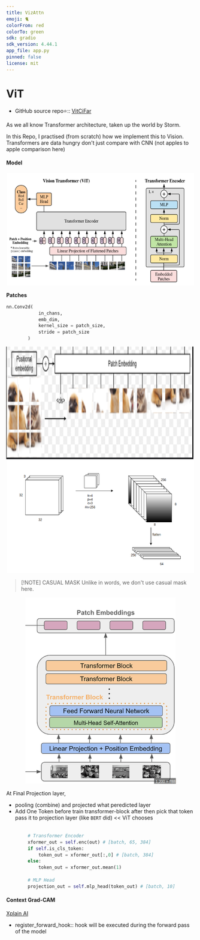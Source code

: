 ```yaml
---
title: VizAttn
emoji: 🐈
colorFrom: red
colorTo: green
sdk: gradio
sdk_version: 4.44.1
app_file: app.py
pinned: false
license: mit
---
```


# ViT
- GitHub source repo⭐:: [VitCiFar](https://github.com/Muthukamalan/VitCiFar)

As we all know Transformer architecture, taken up the world by Storm.  

In this Repo, I practised (from scratch) how we implement this to Vision. Transformers are data hungry don't just compare with CNN (not apples to apple comparison here)


#### Model
<div align='center'><img src="https://raw.githubusercontent.com/Muthukamalan/VitCiFar/main/assets/vit.png" width=500 height=300></div>


**Patches**
```python
nn.Conv2d(
            in_chans, 
            emb_dim, 
            kernel_size = patch_size, 
            stride = patch_size
        )
```
<div align='center'>
    <img src="https://raw.githubusercontent.com/Muthukamalan/VitCiFar/main/assets/patches.png" width=500 height=300 style="display:inline-block; margin-right: 10px;" alt="patchs">
    <img src="https://raw.githubusercontent.com/Muthukamalan/VitCiFar/main/assets/embedding.png" width=500 height=300 style="display:inline-block;">
</div>


> [!NOTE] CASUAL MASK
> Unlike in words, we don't use casual mask here.


<!-- <div align='center'><img src="assets/attention-part.png" width=300 height=500 style="display:inline-block; margin-right: 10px;"></div> -->
<p align="center">
  <img src="https://raw.githubusercontent.com/Muthukamalan/VitCiFar/main/assets/attention-part.png" alt="Attention Visualization" />
</p>


At Final Projection layer,
- pooling (combine) and projected what peredicted layer
- Add One Token before train transformer-block after then pick that token pass it to projection layer (like `BERT` did)  << ViT chooses

```python

        # Transformer Encoder
        xformer_out = self.enc(out) # [batch, 65, 384]
        if self.is_cls_token:
            token_out = xformer_out[:,0] # [batch, 384]
        else:
            token_out = xformer_out.mean(1)

        # MLP Head
        projection_out = self.mlp_head(token_out) # [batch, 10]

```


#### Context Grad-CAM 
[Xplain AI](https://github.com/jacobgil/pytorch-grad-cam)

- register_forward_hook::  hook will be executed during the forward pass of the model